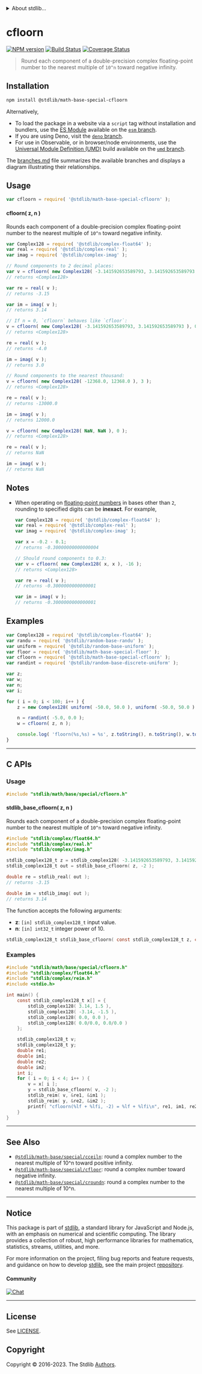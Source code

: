 <!--

@license Apache-2.0

Copyright (c) 2018 The Stdlib Authors.

Licensed under the Apache License, Version 2.0 (the "License");
you may not use this file except in compliance with the License.
You may obtain a copy of the License at

   http://www.apache.org/licenses/LICENSE-2.0

Unless required by applicable law or agreed to in writing, software
distributed under the License is distributed on an "AS IS" BASIS,
WITHOUT WARRANTIES OR CONDITIONS OF ANY KIND, either express or implied.
See the License for the specific language governing permissions and
limitations under the License.

-->


<details>
  <summary>
    About stdlib...
  </summary>
  <p>We believe in a future in which the web is a preferred environment for numerical computation. To help realize this future, we've built stdlib. stdlib is a standard library, with an emphasis on numerical and scientific computation, written in JavaScript (and C) for execution in browsers and in Node.js.</p>
  <p>The library is fully decomposable, being architected in such a way that you can swap out and mix and match APIs and functionality to cater to your exact preferences and use cases.</p>
  <p>When you use stdlib, you can be absolutely certain that you are using the most thorough, rigorous, well-written, studied, documented, tested, measured, and high-quality code out there.</p>
  <p>To join us in bringing numerical computing to the web, get started by checking us out on <a href="https://github.com/stdlib-js/stdlib">GitHub</a>, and please consider <a href="https://opencollective.com/stdlib">financially supporting stdlib</a>. We greatly appreciate your continued support!</p>
</details>

# cfloorn

[![NPM version][npm-image]][npm-url] [![Build Status][test-image]][test-url] [![Coverage Status][coverage-image]][coverage-url] <!-- [![dependencies][dependencies-image]][dependencies-url] -->

> Round each component of a double-precision complex floating-point number to the nearest multiple of `10^n` toward negative infinity.

<section class="installation">

## Installation

```bash
npm install @stdlib/math-base-special-cfloorn
```

Alternatively,

-   To load the package in a website via a `script` tag without installation and bundlers, use the [ES Module][es-module] available on the [`esm` branch][esm-url].
-   If you are using Deno, visit the [`deno` branch][deno-url].
-   For use in Observable, or in browser/node environments, use the [Universal Module Definition (UMD)][umd] build available on the [`umd` branch][umd-url].

The [branches.md][branches-url] file summarizes the available branches and displays a diagram illustrating their relationships.

</section>

<section class="usage">

## Usage

```javascript
var cfloorn = require( '@stdlib/math-base-special-cfloorn' );
```

#### cfloorn( z, n )

Rounds each component of a double-precision complex floating-point number to the nearest multiple of `10^n` toward negative infinity.

```javascript
var Complex128 = require( '@stdlib/complex-float64' );
var real = require( '@stdlib/complex-real' );
var imag = require( '@stdlib/complex-imag' );

// Round components to 2 decimal places:
var v = cfloorn( new Complex128( -3.141592653589793, 3.141592653589793 ), -2 );
// returns <Complex128>

var re = real( v );
// returns -3.15

var im = imag( v );
// returns 3.14

// If n = 0, `cfloorn` behaves like `cfloor`:
v = cfloorn( new Complex128( -3.141592653589793, 3.141592653589793 ), 0 );
// returns <Complex128>

re = real( v );
// returns -4.0

im = imag( v );
// returns 3.0

// Round components to the nearest thousand:
v = cfloorn( new Complex128( -12368.0, 12368.0 ), 3 );
// returns <Complex128>

re = real( v );
// returns -13000.0

im = imag( v );
// returns 12000.0

v = cfloorn( new Complex128( NaN, NaN ), 0 );
// returns <Complex128>

re = real( v );
// returns NaN

im = imag( v );
// returns NaN
```

</section>

<!-- /.usage -->

<section class="notes">

## Notes

-   When operating on [floating-point numbers][ieee754] in bases other than `2`, rounding to specified digits can be **inexact**. For example,

    ```javascript
    var Complex128 = require( '@stdlib/complex-float64' );
    var real = require( '@stdlib/complex-real' );
    var imag = require( '@stdlib/complex-imag' );

    var x = -0.2 - 0.1;
    // returns -0.30000000000000004

    // Should round components to 0.3:
    var v = cfloorn( new Complex128( x, x ), -16 );
    // returns <Complex128>

    var re = real( v );
    // returns -0.3000000000000001

    var im = imag( v );
    // returns -0.3000000000000001
    ```

</section>

<!-- /.notes -->

<section class="examples">

## Examples

<!-- eslint no-undef: "error" -->

```javascript
var Complex128 = require( '@stdlib/complex-float64' );
var randu = require( '@stdlib/random-base-randu' );
var uniform = require( '@stdlib/random-base-uniform' );
var floor = require( '@stdlib/math-base-special-floor' );
var cfloorn = require( '@stdlib/math-base-special-cfloorn' );
var randint = require( '@stdlib/random-base-discrete-uniform' );

var z;
var w;
var n;
var i;

for ( i = 0; i < 100; i++ ) {
    z = new Complex128( uniform( -50.0, 50.0 ), uniform( -50.0, 50.0 ) );

    n = randint( -5.0, 0.0 );
    w = cfloorn( z, n );

    console.log( 'floorn(%s,%s) = %s', z.toString(), n.toString(), w.toString() );
}
```

</section>

<!-- /.examples -->

<!-- C interface documentation. -->

* * *

<section class="c">

## C APIs

<!-- Section to include introductory text. Make sure to keep an empty line after the intro `section` element and another before the `/section` close. -->

<section class="intro">

</section>

<!-- /.intro -->

<!-- C usage documentation. -->

<section class="usage">

### Usage

```c
#include "stdlib/math/base/special/cfloorn.h"
```

#### stdlib_base_cfloorn( z, n )

Rounds each component of a double-precision complex floating-point number to the nearest multiple of `10^n` toward negative infinity.

```c
#include "stdlib/complex/float64.h"
#include "stdlib/complex/real.h"
#include "stdlib/complex/imag.h"

stdlib_complex128_t z = stdlib_complex128( -3.141592653589793, 3.141592653589793 );
stdlib_complex128_t out = stdlib_base_cfloorn( z, -2 );

double re = stdlib_real( out );
// returns -3.15

double im = stdlib_imag( out );
// returns 3.14
```

The function accepts the following arguments:

-   **z**: `[in] stdlib_complex128_t` input value.
-   **n**: `[in] int32_t` integer power of 10.

```c
stdlib_complex128_t stdlib_base_cfloorn( const stdlib_complex128_t z, const int32_t n );
```

</section>

<!-- /.usage -->

<!-- C API usage notes. Make sure to keep an empty line after the `section` element and another before the `/section` close. -->

<section class="notes">

</section>

<!-- /.notes -->

<!-- C API usage examples. -->

<section class="examples">

### Examples

```c
#include "stdlib/math/base/special/cfloorn.h"
#include "stdlib/complex/float64.h"
#include "stdlib/complex/reim.h"
#include <stdio.h>

int main() {
    const stdlib_complex128_t x[] = {
        stdlib_complex128( 3.14, 1.5 ),
        stdlib_complex128( -3.14, -1.5 ),
        stdlib_complex128( 0.0, 0.0 ),
        stdlib_complex128( 0.0/0.0, 0.0/0.0 )
    };

    stdlib_complex128_t v;
    stdlib_complex128_t y;
    double re1;
    double im1;
    double re2;
    double im2;
    int i;
    for ( i = 0; i < 4; i++ ) {
        v = x[ i ];
        y = stdlib_base_cfloorn( v, -2 );
        stdlib_reim( v, &re1, &im1 );
        stdlib_reim( y, &re2, &im2 );
        printf( "cfloorn(%lf + %lfi, -2) = %lf + %lfi\n", re1, im1, re2, im2 );
    }
}
```

</section>

<!-- /.examples -->

</section>

<!-- /.c -->

<!-- Section for related `stdlib` packages. Do not manually edit this section, as it is automatically populated. -->

<section class="related">

* * *

## See Also

-   <span class="package-name">[`@stdlib/math-base/special/cceiln`][@stdlib/math/base/special/cceiln]</span><span class="delimiter">: </span><span class="description">round a complex number to the nearest multiple of 10^n toward positive infinity.</span>
-   <span class="package-name">[`@stdlib/math-base/special/cfloor`][@stdlib/math/base/special/cfloor]</span><span class="delimiter">: </span><span class="description">round a complex number toward negative infinity.</span>
-   <span class="package-name">[`@stdlib/math-base/special/croundn`][@stdlib/math/base/special/croundn]</span><span class="delimiter">: </span><span class="description">round a complex number to the nearest multiple of 10^n.</span>

</section>

<!-- /.related -->

<!-- Section for all links. Make sure to keep an empty line after the `section` element and another before the `/section` close. -->


<section class="main-repo" >

* * *

## Notice

This package is part of [stdlib][stdlib], a standard library for JavaScript and Node.js, with an emphasis on numerical and scientific computing. The library provides a collection of robust, high performance libraries for mathematics, statistics, streams, utilities, and more.

For more information on the project, filing bug reports and feature requests, and guidance on how to develop [stdlib][stdlib], see the main project [repository][stdlib].

#### Community

[![Chat][chat-image]][chat-url]

---

## License

See [LICENSE][stdlib-license].


## Copyright

Copyright &copy; 2016-2023. The Stdlib [Authors][stdlib-authors].

</section>

<!-- /.stdlib -->

<!-- Section for all links. Make sure to keep an empty line after the `section` element and another before the `/section` close. -->

<section class="links">

[npm-image]: http://img.shields.io/npm/v/@stdlib/math-base-special-cfloorn.svg
[npm-url]: https://npmjs.org/package/@stdlib/math-base-special-cfloorn

[test-image]: https://github.com/stdlib-js/math-base-special-cfloorn/actions/workflows/test.yml/badge.svg?branch=main
[test-url]: https://github.com/stdlib-js/math-base-special-cfloorn/actions/workflows/test.yml?query=branch:main

[coverage-image]: https://img.shields.io/codecov/c/github/stdlib-js/math-base-special-cfloorn/main.svg
[coverage-url]: https://codecov.io/github/stdlib-js/math-base-special-cfloorn?branch=main

<!--

[dependencies-image]: https://img.shields.io/david/stdlib-js/math-base-special-cfloorn.svg
[dependencies-url]: https://david-dm.org/stdlib-js/math-base-special-cfloorn/main

-->

[chat-image]: https://img.shields.io/gitter/room/stdlib-js/stdlib.svg
[chat-url]: https://app.gitter.im/#/room/#stdlib-js_stdlib:gitter.im

[stdlib]: https://github.com/stdlib-js/stdlib

[stdlib-authors]: https://github.com/stdlib-js/stdlib/graphs/contributors

[umd]: https://github.com/umdjs/umd
[es-module]: https://developer.mozilla.org/en-US/docs/Web/JavaScript/Guide/Modules

[deno-url]: https://github.com/stdlib-js/math-base-special-cfloorn/tree/deno
[umd-url]: https://github.com/stdlib-js/math-base-special-cfloorn/tree/umd
[esm-url]: https://github.com/stdlib-js/math-base-special-cfloorn/tree/esm
[branches-url]: https://github.com/stdlib-js/math-base-special-cfloorn/blob/main/branches.md

[stdlib-license]: https://raw.githubusercontent.com/stdlib-js/math-base-special-cfloorn/main/LICENSE

[ieee754]: https://en.wikipedia.org/wiki/IEEE_754-1985

<!-- <related-links> -->

[@stdlib/math/base/special/cceiln]: https://github.com/stdlib-js/math-base-special-cceiln

[@stdlib/math/base/special/cfloor]: https://github.com/stdlib-js/math-base-special-cfloor

[@stdlib/math/base/special/croundn]: https://github.com/stdlib-js/math-base-special-croundn

<!-- </related-links> -->

</section>

<!-- /.links -->
